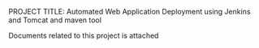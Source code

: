 PROJECT TITLE: Automated Web Application Deployment using Jenkins and Tomcat and maven tool


Documents related to this project is attached
